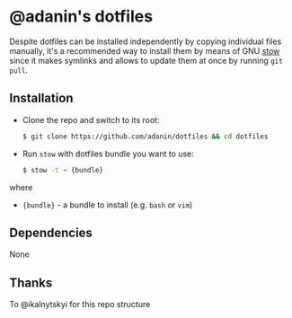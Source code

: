 @adanin's dotfiles
=======================

Despite dotfiles can be installed independently by copying individual
files manually, it's a recommended way to install them by means of
GNU [stow] since it makes symlinks and allows to update them at once
by running `git pull`.


Installation
------------

* Clone the repo and switch to its root:

  ```bash
  $ git clone https://github.com/adanin/dotfiles && cd dotfiles
  ```

* Run `stow` with dotfiles bundle you want to use:

  ```bash
  $ stow -t ~ {bundle}
  ```

where

  * `{bundle}` - a bundle to install (e.g. `bash` or `vim`)


Dependencies
------------

None

[stow]: https://www.gnu.org/software/stow/


Thanks
------

To @ikalnytskyi for this repo structure
